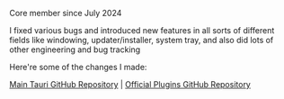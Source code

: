 Core member since July 2024

I fixed various bugs and introduced new features in all sorts of different fields like windowing, updater/installer, system tray, and also did lots of other engineering and bug tracking

Here're some of the changes I made:

[Main Tauri GitHub Repository](https://github.com/tauri-apps/tauri/pulls?q=author%3ALegend-Master) | [Official Plugins GitHub Repository](https://github.com/tauri-apps/plugins-workspace/pulls?q=author%3ALegend-Master)
